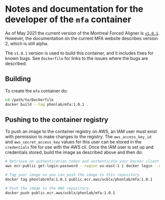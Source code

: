 # Notes and documentation for the developer of the `mfa` container

As of May 2021 the current version of the Montreal Forced Aligner is [`v1.0.1`](https://github.com/MontrealCorpusTools/Montreal-Forced-Aligner/releases/tag/v1.0.1). However, the documentation on the current MFA website describes version 2, which is still alpha.

The `v1.0.1` version is used to build this container, and it includes fixes for known bugs. See `Dockerfile` for links to the issues where the bugs are described.

## Building

To create the `mfa` container do:

```bash
cd /path/to/Dockerfile
docker build --tag phonlab/mfa:1.0.1 .
```

## Pushing to the container registry

To push an image to the container registry on AWS, an IAM user must exist with permission to make changes to the registry. The `aws_access_key_id` and `aws_secret_access_key` values for this user can be stored in the `credentials` file for use with the AWS cli. Once the IAM user is set up and credentials stored, build the image as described above and then do:

```bash
# Retrieve an authentication token and authenticate your Docker client to your registry.
aws ecr-public get-login-password --region us-east-1 | docker login --username AWS --password-stdin public.ecr.aws/ucblx

# Tag your image so you can push the image to this repository.
docker tag phonlab/mfa:1.0.1 public.ecr.aws/ucblx/phonlab/mfa:1.0.1

# Push the image to the AWS repository.
docker push public.ecr.aws/ucblx/phonlab/mfa:1.0.1
```

